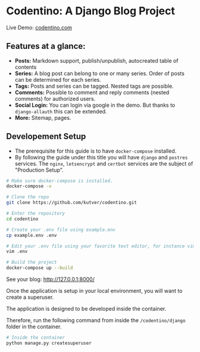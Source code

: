 # Codentino: A Django Blog Project
Live Demo: [codentino.com](https://codentino.com)

## Features at a glance:
- **Posts:** Markdown support, publish/unpublish, autocreated table of contents
- **Series:** A blog post can belong to one or many series. Order of posts can be determined for each series.
- **Tags:** Posts and series can be tagged. Nested tags are possible.
- **Comments:** Possible to comment and reply comments (nested comments) for authorized users.
- **Social Login:** You can login via google in the demo. But thanks to `django-allauth` this can be extended.
- **More:** Sitemap, pages.

## Developement Setup
 - The prerequisite for this guide is to have `docker-compose` installed.
 - By following the guide under this title you will have `django` and `postres` services. The `nginx`, `letsencrypt` and `certbot` services are the subject of "Production Setup".

 ```bash
 # Make sure docker-compose is installed.
 docker-compose -v
 ```

 ```bash
 # Clone the repo
 git clone https://github.com/kutver/codentino.git
 ```

 ```bash
 # Enter the repository
 cd codentino
 ```

 ```bash
 # Create your .env file using example.env
 cp example.env .env
 ```

 ```bash
 # Edit your .env file using your favorite text editor, for instance vim.
 vim .env
 ```

 ```bash
 # Build the project
 docker-compose up --build
 ```

 See your blog: http://127.0.0.1:8000/

 Once the application is setup in your local environment, you will want to create a superuser.
 
 The application is designed to be developed inside the container.
 
 Therefore, run the following command from inside the `/codentino/django` folder in the container.

 ```bash
 # Inside the container
 python manage.py createsuperuser
 ```